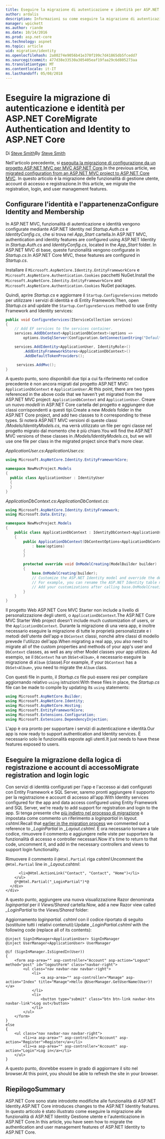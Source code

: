 ```yaml
---
title: Eseguire la migrazione di autenticazione e identità per ASP.NET Core
author: ardalis
description: Informazioni su come eseguire la migrazione di autenticazione e identità da un progetto ASP.NET MVC per un progetto ASP.NET MVC di base.
manager: wpickett
ms.author: riande
ms.date: 10/14/2016
ms.prod: asp.net-core
ms.technology: aspnet
ms.topic: article
uid: migration/identity
ms.openlocfilehash: 2a80274e9056b41e370f199c7d41865db5fcedd7
ms.sourcegitcommit: 477d38e33530a305405eaf19faa29c6d805273aa
ms.translationtype: MT
ms.contentlocale: it-IT
ms.lasthandoff: 05/08/2018
---
```

# <a name="migrate-authentication-and-identity-to-aspnet-core"></a><span data-ttu-id="664e4-103">Eseguire la migrazione di autenticazione e identità per ASP.NET Core</span><span class="sxs-lookup"><span data-stu-id="664e4-103">Migrate Authentication and Identity to ASP.NET Core</span></span>

<span data-ttu-id="664e4-104">Di [Steve Smith](https://ardalis.com/)</span><span class="sxs-lookup"><span data-stu-id="664e4-104">By [Steve Smith](https://ardalis.com/)</span></span>

<span data-ttu-id="664e4-105">Nell'articolo precedente, si [eseguita la migrazione di configurazione da un progetto ASP.NET MVC per MVC ASP.NET Core](xref:migration/configuration).</span><span class="sxs-lookup"><span data-stu-id="664e4-105">In the previous article, we [migrated configuration from an ASP.NET MVC project to ASP.NET Core MVC](xref:migration/configuration).</span></span> <span data-ttu-id="664e4-106">In questo articolo è la migrazione delle funzionalità di gestione utente, account di accesso e registrazione.</span><span class="sxs-lookup"><span data-stu-id="664e4-106">In this article, we migrate the registration, login, and user management features.</span></span>

## <a name="configure-identity-and-membership"></a><span data-ttu-id="664e4-107">Configurare l'identità e l'appartenenza</span><span class="sxs-lookup"><span data-stu-id="664e4-107">Configure Identity and Membership</span></span>

<span data-ttu-id="664e4-108">In ASP.NET MVC, funzionalità di autenticazione e identità vengono configurate mediante ASP.NET Identity nel *Startup.Auth.cs* e *IdentityConfig.cs*, che si trova nel *App_Start* cartella.</span><span class="sxs-lookup"><span data-stu-id="664e4-108">In ASP.NET MVC, authentication and identity features are configured using ASP.NET Identity in *Startup.Auth.cs* and *IdentityConfig.cs*, located in the *App_Start* folder.</span></span> <span data-ttu-id="664e4-109">In ASP.NET MVC di base, queste funzionalità vengono configurate in *Startup.cs*.</span><span class="sxs-lookup"><span data-stu-id="664e4-109">In ASP.NET Core MVC, these features are configured in *Startup.cs*.</span></span>

<span data-ttu-id="664e4-110">Installare il `Microsoft.AspNetCore.Identity.EntityFrameworkCore` e `Microsoft.AspNetCore.Authentication.Cookies` pacchetti NuGet.</span><span class="sxs-lookup"><span data-stu-id="664e4-110">Install the `Microsoft.AspNetCore.Identity.EntityFrameworkCore` and `Microsoft.AspNetCore.Authentication.Cookies` NuGet packages.</span></span>

<span data-ttu-id="664e4-111">Quindi, aprire *Startup.cs* e aggiornare il `Startup.ConfigureServices` metodo per utilizzare i servizi di identità e di Entity Framework:</span><span class="sxs-lookup"><span data-stu-id="664e4-111">Then, open *Startup.cs* and update the `Startup.ConfigureServices` method to use Entity Framework and Identity services:</span></span>

```csharp
public void ConfigureServices(IServiceCollection services)
{
    // Add EF services to the services container.
    services.AddDbContext<ApplicationDbContext>(options =>
        options.UseSqlServer(Configuration.GetConnectionString("DefaultConnection")));

    services.AddIdentity<ApplicationUser, IdentityRole>()
        .AddEntityFrameworkStores<ApplicationDbContext>()
        .AddDefaultTokenProviders();

     services.AddMvc();
}
```

<span data-ttu-id="664e4-112">A questo punto, sono disponibili due tipi a cui fa riferimento nel codice precedente è non ancora migrati dal progetto ASP.NET MVC: `ApplicationDbContext` e `ApplicationUser`.</span><span class="sxs-lookup"><span data-stu-id="664e4-112">At this point, there are two types referenced in the above code that we haven't yet migrated from the ASP.NET MVC project: `ApplicationDbContext` and `ApplicationUser`.</span></span> <span data-ttu-id="664e4-113">Creare un nuovo *modelli* in ASP.NET Core cartella del progetto e aggiungere due classi corrispondenti a questi tipi.</span><span class="sxs-lookup"><span data-stu-id="664e4-113">Create a new *Models* folder in the ASP.NET Core project, and add two classes to it corresponding to these types.</span></span> <span data-ttu-id="664e4-114">Si noterà ASP.NET MVC versioni di queste classi */Models/IdentityModels.cs*, ma verrà utilizzato un file per ogni classe nel progetto migrato dal momento che è più chiaro.</span><span class="sxs-lookup"><span data-stu-id="664e4-114">You will find the ASP.NET MVC versions of these classes in */Models/IdentityModels.cs*, but we will use one file per class in the migrated project since that's more clear.</span></span>

<span data-ttu-id="664e4-115">*ApplicationUser.cs*:</span><span class="sxs-lookup"><span data-stu-id="664e4-115">*ApplicationUser.cs*:</span></span>

```csharp
using Microsoft.AspNetCore.Identity.EntityFrameworkCore;

namespace NewMvcProject.Models
{
  public class ApplicationUser : IdentityUser
  {
  }
}
```

<span data-ttu-id="664e4-116">*ApplicationDbContext.cs*:</span><span class="sxs-lookup"><span data-stu-id="664e4-116">*ApplicationDbContext.cs*:</span></span>

```csharp
using Microsoft.AspNetCore.Identity.EntityFramework;
using Microsoft.Data.Entity;

namespace NewMvcProject.Models
{
    public class ApplicationDbContext : IdentityDbContext<ApplicationUser>
    {
        public ApplicationDbContext(DbContextOptions<ApplicationDbContext> options)
            : base(options)
        {
        }

        protected override void OnModelCreating(ModelBuilder builder)
        {
            base.OnModelCreating(builder);
            // Customize the ASP.NET Identity model and override the defaults if needed.
            // For example, you can rename the ASP.NET Identity table names and more.
            // Add your customizations after calling base.OnModelCreating(builder);
        }
    }
}
```

<span data-ttu-id="664e4-117">Il progetto Web ASP.NET Core MVC Starter non include a livello di personalizzazione degli utenti, o `ApplicationDbContext`.</span><span class="sxs-lookup"><span data-stu-id="664e4-117">The ASP.NET Core MVC Starter Web project doesn't include much customization of users, or the `ApplicationDbContext`.</span></span> <span data-ttu-id="664e4-118">Durante la migrazione di una vera app, è inoltre necessario eseguire la migrazione di tutte le proprietà personalizzate e i metodi dell'utente dell'app e `DbContext` classi, nonché altre classi di modello prevede l'utilizzo dell'app.</span><span class="sxs-lookup"><span data-stu-id="664e4-118">When migrating a real app, you also need to migrate all of the custom properties and methods of your app's user and `DbContext` classes, as well as any other Model classes your app utilizes.</span></span> <span data-ttu-id="664e4-119">Ad esempio, se il `DbContext` ha un `DbSet<Album>`, è necessario eseguire la migrazione di `Album` (classe).</span><span class="sxs-lookup"><span data-stu-id="664e4-119">For example, if your `DbContext` has a `DbSet<Album>`, you need to migrate the `Album` class.</span></span>

<span data-ttu-id="664e4-120">Con questi file in punto, il *Startup.cs* file può essere resi per compilare aggiornando relativo `using` istruzioni:</span><span class="sxs-lookup"><span data-stu-id="664e4-120">With these files in place, the *Startup.cs* file can be made to compile by updating its `using` statements:</span></span>

```csharp
using Microsoft.AspNetCore.Builder;
using Microsoft.AspNetCore.Identity;
using Microsoft.AspNetCore.Hosting;
using Microsoft.EntityFrameworkCore;
using Microsoft.Extensions.Configuration;
using Microsoft.Extensions.DependencyInjection;
```

<span data-ttu-id="664e4-121">L'app è ora pronto per supportare i servizi di autenticazione e identità.</span><span class="sxs-lookup"><span data-stu-id="664e4-121">Our app is now ready to support authentication and Identity services.</span></span> <span data-ttu-id="664e4-122">È necessario solo le funzionalità esposte agli utenti.</span><span class="sxs-lookup"><span data-stu-id="664e4-122">It just needs to have these features exposed to users.</span></span>

## <a name="migrate-registration-and-login-logic"></a><span data-ttu-id="664e4-123">Eseguire la migrazione della logica di registrazione e account di accesso</span><span class="sxs-lookup"><span data-stu-id="664e4-123">Migrate registration and login logic</span></span>

<span data-ttu-id="664e4-124">Con servizi di identità configurati per l'app e l'accesso ai dati configurati con Entity Framework e SQL Server, saremo pronti aggiungere il supporto per la registrazione e account di accesso all'app.</span><span class="sxs-lookup"><span data-stu-id="664e4-124">With Identity services configured for the app and data access configured using Entity Framework and SQL Server, we're ready to add support for registration and login to the app.</span></span> <span data-ttu-id="664e4-125">Si tenga presente che [più indietro nel processo di migrazione](xref:migration/mvc#migrate-the-layout-file) è impostata come commento un riferimento a *loginpartial* in *layout. cshtml*.</span><span class="sxs-lookup"><span data-stu-id="664e4-125">Recall that [earlier in the migration process](xref:migration/mvc#migrate-the-layout-file) we commented out a reference to *_LoginPartial* in *_Layout.cshtml*.</span></span> <span data-ttu-id="664e4-126">È ora necessario tornare a tale codice, rimuovere il commento e aggiungere nelle viste per supportare la funzionalità di accesso e controller necessari.</span><span class="sxs-lookup"><span data-stu-id="664e4-126">Now it's time to return to that code, uncomment it, and add in the necessary controllers and views to support login functionality.</span></span>

<span data-ttu-id="664e4-127">Rimuovere il commento il `@Html.Partial` riga *cshtml*:</span><span class="sxs-lookup"><span data-stu-id="664e4-127">Uncomment the `@Html.Partial` line in *_Layout.cshtml*:</span></span>

```cshtml
      <li>@Html.ActionLink("Contact", "Contact", "Home")</li>
    </ul>
    @*@Html.Partial("_LoginPartial")*@
  </div>
</div>
```

<span data-ttu-id="664e4-128">A questo punto, aggiungere una nuova visualizzazione Razor denominata *loginpartial* per il *Views/Shared* cartella:</span><span class="sxs-lookup"><span data-stu-id="664e4-128">Now, add a new Razor view called *_LoginPartial* to the *Views/Shared* folder:</span></span>

<span data-ttu-id="664e4-129">Aggiornamento *loginpartial. cshtml* con il codice riportato di seguito (sostituire tutti i relativi contenuti):</span><span class="sxs-lookup"><span data-stu-id="664e4-129">Update *_LoginPartial.cshtml* with the following code (replace all of its contents):</span></span>

```cshtml
@inject SignInManager<ApplicationUser> SignInManager
@inject UserManager<ApplicationUser> UserManager

@if (SignInManager.IsSignedIn(User))
{
    <form asp-area="" asp-controller="Account" asp-action="Logout" method="post" id="logoutForm" class="navbar-right">
        <ul class="nav navbar-nav navbar-right">
            <li>
                <a asp-area="" asp-controller="Manage" asp-action="Index" title="Manage">Hello @UserManager.GetUserName(User)!</a>
            </li>
            <li>
                <button type="submit" class="btn btn-link navbar-btn navbar-link">Log out</button>
            </li>
        </ul>
    </form>
}
else
{
    <ul class="nav navbar-nav navbar-right">
        <li><a asp-area="" asp-controller="Account" asp-action="Register">Register</a></li>
        <li><a asp-area="" asp-controller="Account" asp-action="Login">Log in</a></li>
    </ul>
}
```

<span data-ttu-id="664e4-130">A questo punto, dovrebbe essere in grado di aggiornare il sito nel browser.</span><span class="sxs-lookup"><span data-stu-id="664e4-130">At this point, you should be able to refresh the site in your browser.</span></span>

## <a name="summary"></a><span data-ttu-id="664e4-131">Riepilogo</span><span class="sxs-lookup"><span data-stu-id="664e4-131">Summary</span></span>

<span data-ttu-id="664e4-132">ASP.NET Core sono state introdotte modifiche alle funzionalità di ASP.NET Identity.</span><span class="sxs-lookup"><span data-stu-id="664e4-132">ASP.NET Core introduces changes to the ASP.NET Identity features.</span></span> <span data-ttu-id="664e4-133">In questo articolo è stato illustrato come eseguire la migrazione alle funzionalità di ASP.NET Identity Gestione utente e l'autenticazione in ASP.NET Core.</span><span class="sxs-lookup"><span data-stu-id="664e4-133">In this article, you have seen how to migrate the authentication and user management features of ASP.NET Identity to ASP.NET Core.</span></span>
